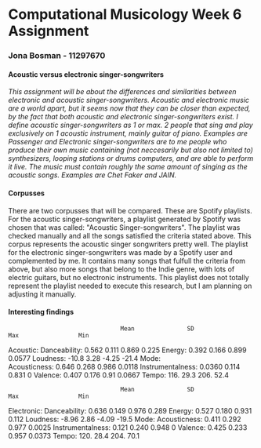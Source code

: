 # Computational Musicology Week 6 Assignment
### Jona Bosman - 11297670

#### Acoustic versus electronic singer-songwriters

*This assignment will be about the differences and similarities between electronic and acoustic singer-songwriters. Acoustic and electronic music are a world apart, but it seems now that they can be closer than expected, by the fact that both acoustic and electronic singer-songwriters exist. I define acoustic singer-songwriters as 1 or max. 2 people that sing and play exclusively on 1 acoustic instrument, mainly guitar of piano. Examples are Passenger and  Electronic singer-songwriters are to me people who produce their own music containing (not neccesarily but also not limited to) synthesizers, looping stations or drums computers, and are able to perform it live. The music must contain roughly the same amount of singing as the acoustic songs. Examples are Chet Faker and JAIN.* 

#### Corpusses
There are two corpusses that will be compared. These are Spotify playlists. For the acoustic singer-songwriters, a playlist generated by Spotify was chosen that was called: "Acoustic Singer-songwriters". The playlist was checked manually and all the songs satisfied the criteria stated above. This corpus represents the acoustic singer songwriters pretty well.
The playlist for the electronic singer-songwriters was made by a Spotify user and complemented by me.  It contains many songs that fulfull the criteria from above, but also more songs that belong to the Indie genre, with lots of electric guitars, but no electronic instruments. This playlist does not totally represent the playlist needed to execute this research, but I am planning on adjusting it manually. 

#### Interesting findings
                                    Mean               SD                  Max                 Min
                                    
Acoustic:   Danceability:           0.562              0.111               0.869               0.225
            Energy:                 0.392              0.166               0.899               0.0577
            Loudness:               -10.8              3.28                -4.25              -21.4
            Mode:                   
            Acousticness:           0.646              0.268               0.986               0.0118
            Instrumentalness:       0.0360             0.114               0.831               0
            Valence:                0.407              0.176               0.91                0.0667
            Tempo:                  116.                29.3               206.                52.4

                                    Mean               SD                  Max                 Min
                                    
Electronic: Danceability:           0.636              0.149               0.976               0.289
            Energy:                 0.527              0.180               0.931               0.112
            Loudness:               -8.96              2.86                -4.09               -19.5
            Mode:
            Acousticness:           0.411              0.292               0.977              0.0025
            Instrumentalness:       0.121              0.240               0.948                    0
            Valence:                0.425              0.233               0.957              0.0373
            Tempo:                  120.               28.4                 204.              70.1
            
            
            
